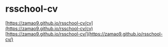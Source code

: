 # rsschool-cv
[https://zamao9.github.io/rsschool-cv/cv](https://zamao9.github.io/rsschool-cv/cv)
[https://zamao9.github.io/rsschool-cv/](https://zamao9.github.io/rsschool-cv/)
